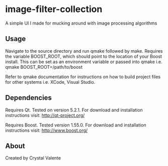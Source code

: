 image-filter-collection
=======================

A simple UI I made for mucking around with image processing algorithms

Usage
---------

Navigate to the source directory and run qmake followed by make. Requires the variable BOOST_ROOT, which should point to the location of your Boost install. This can be set as an environment variable or passed into qmake i.e. qmake BOOST_ROOT=/path/to/boost

Refer to qmake documentation for instructions on how to build project files for other systems i.e. XCode, Visual Studio.

Dependencies
----------

Requires Qt. Tested on version 5.2.1. For download and installation instructions visit: http://qt-project.org/

Requires Boost. Tested version 1.55.0. For download and installation instructions visit: http://www.boost.org/

About
----------

Created by Crystal Valente
